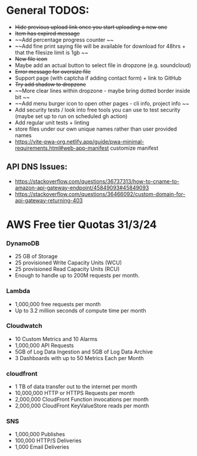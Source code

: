 # General TODOS:
* ~~Hide previous upload link once you start uploading a new one~~
* ~~Item has expired message~~
* ~~Add percentage progress counter ~~
* ~~Add fine print saying file will be available for download for 48hrs + that the filesize limit is 1gb ~~
* ~~New file icon~~
* Maybe add an actual button to select file in dropzone (e.g. soundcloud) 
* ~~Error message for oversize file~~
* Support page (with captcha if adding contact form) + link to GitHub 
* ~~Try add shadow to dropzone~~
* ~~More clear lines within dropzone - maybe bring dotted border inside  bit ~~
* ~~Add menu burger icon to open other pages - cli info, project info ~~
* Add security tests / look into free tools you can use to test security (maybe set up to run on scheduled gh action)
* Add regular unit tests + linting 
* store files under our own unique names rather than user provided names 
* https://vite-pwa-org.netlify.app/guide/pwa-minimal-requirements.html#web-app-manifest customize manifest


## API DNS Issues:
  - https://stackoverflow.com/questions/36737313/how-to-cname-to-amazon-api-gateway-endpoint/45849093#45849093
  - https://stackoverflow.com/questions/36466092/custom-domain-for-api-gateway-returning-403


# AWS Free tier Quotas 31/3/24

### DynamoDB
* 25 GB of Storage
* 25 provisioned Write Capacity Units (WCU)
* 25 provisioned Read Capacity Units (RCU)
* Enough to handle up to 200M requests per month.

### Lambda
* 1,000,000 free requests per month
* Up to 3.2 million seconds of compute time per month

### Cloudwatch
* 10 Custom Metrics and 10 Alarms
* 1,000,000 API Requests
* 5GB of Log Data Ingestion and 5GB of Log Data Archive
* 3 Dashboards with up to 50 Metrics Each per Month

### cloudfront 
* 1 TB of data transfer out to the internet per month
* 10,000,000 HTTP or HTTPS Requests per month
* 2,000,000 CloudFront Function invocations per month
* 2,000,000 CloudFront KeyValueStore reads per month

### SNS
* 1,000,000 Publishes
* 100,000 HTTP/S Deliveries
* 1,000 Email Deliveries

